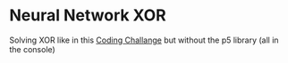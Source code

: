 # Neural Network XOR
Solving XOR like in this [Coding Challange](https://www.youtube.com/watch?v=188B6k_F9jU) but without the p5 library (all in the console)
